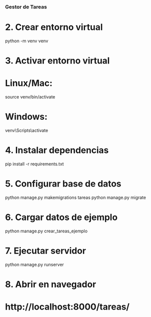 ### Gestor de Tareas 

# 2. Crear entorno virtual
python -m venv venv

# 3. Activar entorno virtual
# Linux/Mac:
source venv/bin/activate

# Windows:
venv\Scripts\activate

# 4. Instalar dependencias
pip install -r requirements.txt

# 5. Configurar base de datos
python manage.py makemigrations tareas
python manage.py migrate

# 6. Cargar datos de ejemplo
python manage.py crear_tareas_ejemplo

# 7. Ejecutar servidor
python manage.py runserver

# 8. Abrir en navegador
# http://localhost:8000/tareas/